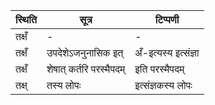 | स्थिति | सूत्र | टिप्पणी |
| ----- | ------- | ------ |
| तक्षँ | - | - |
| तक्षँ | उपदेशेऽजनुनासिक इत् | अँ-इत्यस्य इत्संज्ञा |
| तक्षँ | शेषात् कर्तरि परस्मैपदम् | इति परस्मैपदम् |
| तक्ष् | तस्य लोपः | इत्संज्ञकस्य लोपः |
